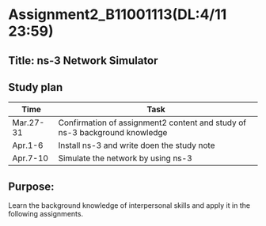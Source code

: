 # Assignment2_B11001113(DL:4/11 23:59)
## Title: ns-3 Network Simulator
## Study plan
|Time |Task |
|---------|------------------------------------------------------------------------|
|Mar.27-31|Confirmation of assignment2 content and study of ns-3 background knowledge|
|Apr.1-6  |Install ns-3 and write doen the study note |
|Apr.7-10 |Simulate the network by using ns-3 |

## Purpose:
Learn the background knowledge of interpersonal skills and apply it in the following assignments.
